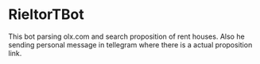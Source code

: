 # RieltorTBot
This bot  parsing olx.com and search proposition of rent houses. Also he sending personal message in tellegram where  there is a actual proposition link. 

